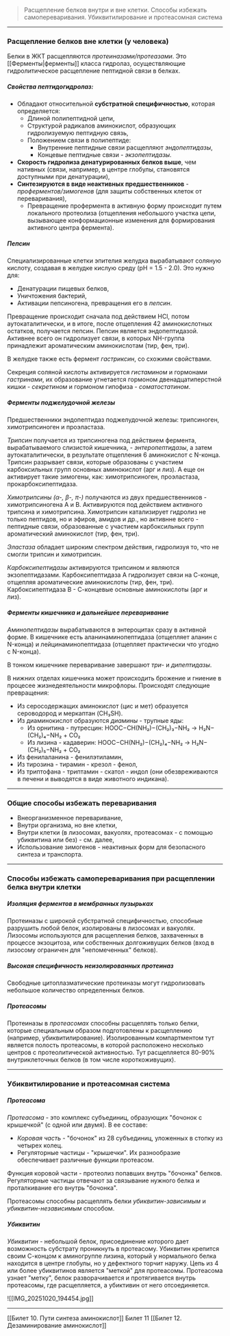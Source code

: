 
> Расщепление белков внутри и вне клетки. Способы избежать самопереваривания. Убиквитилирование и протеасомная система

---

### Расщепление белков вне клетки (у человека)

Белки в ЖКТ расщепляются *протеиназами/протеазами*. Это [[Ферменты|ферменты]] класса гидролаз, осуществляющие гидролитическое расщепление пептидной связи в белках.

##### Свойства пептидогидролаз:

- Обладают относительной **субстратной специфичностью**, которая определяется:
	- Длиной полипептидной цепи,
	- Структурой радикалов аминокислот, образующих гидролизуемую пептидную связь,
	- Положением связи в полипептиде:
		- Внутренние пептидные связи расщепляют *эндопептидазы*,
		- Концевые пептидные связи - *экзопептидазы.*
- **Скорость гидролиза денатурированных белков выше**, чем нативных (связи, например, в центре глобулы, становятся доступными при денатурации),
- **Синтезируются в виде неактивных предшественников** - *проферментов/зимогенов* (для защиты собственных клеток от переваривания),
	- Превращение профермента в активную форму происходит путем локального протеолиза (отщепления небольшого участка цепи, вызывающее конформационные изменения для формирования активного центра фермента).

##### Пепсин

Специализированные клетки эпителия желудка вырабатывают соляную кислоту, создавая в желудке кислую среду (рН = 1.5 - 2.0). Это нужно для: 
- Денатурации пищевых белков, 
- Уничтожения бактерий,
- Активации пепсиногена, превращения его в *пепсин*. 

Превращение происходит сначала под действием HCl, потом аутокаталитически, и в итоге, после отщепления 42 аминокислотных остатков, получается пепсин. Пепсин является эндопептидазой. Активнее всего он гидролизует связи, в которых NH-группа принадлежит ароматическим аминокислотам (тир, фен, три). 

В желудке также есть фермент *гастриксин*, со схожими свойствами.

Секреция соляной кислоты активируется *гистамином* и гормонами *гастринами*, их образование угнетается гормоном двенадцатиперстной кишки - *секретином* и гормоном гипофиза - *соматостатином*.

##### Ферменты поджелудочной железы

Предшественники эндопептидаз поджелудочной железы: трипсиноген, химотрипсиноген и проэластаза. 

*Трипсин* получается из трипсиногена под действием фермента, вырабатываемого слизистой кишечника, - *энтеропептидазы*, а затем аутокаталитически, в результате отщепления 6 аминокислот с N-конца. Трипсин разрывает связи, которые образованы с участием карбоксильных групп основных аминокислот (арг и лиз). А еще он активирует такие зимогены, как: химотрипсиноген, проэластаза, прокарбоксипептидаза.

*Химотрипсины* *(α-, β-, π-)* получаются из двух предшественников - химотрипсиногена А и В. Активируются под действием активного трипсина и химотрипсина. Химотрипсин катализирует гидролиз не только пептидов, но и эфиров, амидов и др., но активнне всего - пептидные связи, образованные с участием карбоксильных групп ароматический аминокислот (тир, фен, три).

*Эластаза* обладает широким спектром действия, гидролизуя то, что не смогли трипсин и химотрипсин.

*Карбоксипептидазы* активируются трипсином и являются экзопептидазами. Карбоксипептидаза А гидролизует связи на С-конце, отщепляя ароматические аминокислоты (тир, фен, три). Карбоксипептидаза В - С-концевые основные аминокислоты (арг и лиз). 

##### Ферменты кишечника и дальнейшее переваривание

*Аминопептидазы* вырабатываются в энтероцитах сразу в активной форме. В кишечнике есть аланинаминопептидаза (отщепляет аланин с N-конца) и лейцинаминопептидаза (отщепляет практически что угодно с N-конца). 

В тонком кишечнике переваривание завершают *три-* и *дипептидазы*.

В нижних отделах кишечника может происходить брожение и гниение в процесее жизнедеятельности микрофлоры. Происходят следующие превращения:
- Из серосодержащих аминокислот (цис и мет) образуется сероводород и меркаптан (CH₃SH). 
- Из диаминокислот образуются *диамины* - трупные яды: 
	- Из орнитина - путресцин: 
		HOOC−CH(NH₂)−(CH₂)₃−NH₂ → H₂N−(CH₂)₄−NH₂ + CO₂ 
	- Из лизина - кадаверин:
		HOOC−CH(NH₂)−(CH₂)₄−NH₂ → H₂N−(CH₂)₅−NH₂ + CO₂
- Из фенилаланина - фенилэтиламин,
- Из тирозина - тирамин - крезол - фенол,
- Из триптофана - триптамин - скатол - индол (они обезвреживаются в печени и выводятся в виде животного индикана).

---

### Общие способы избежать переваривания

- Внеорганизменное переваривание,
- Внутри организма, но вне клетки,
- Внутри клетки (в лизосомах, вакуолях, протеасомах - с помощью убиквитина или без) - см. далее,
- Использование зимогенов - неактивных форм для безопасного синтеза и транспорта.

---

### Способы избежать самопереваривания при расщеплении белка внутри клетки

##### Изоляция ферментов в мембранных пузырьках

Протеиназы с широкой субстратной специфичностью, способные разрушить любой белок, изолированы в лизосомах и вакуолях. Лизосомы используются для расщепления белков, захваченных в процессе экзоцитоза, или собственных долгоживущих белков (вход в лизосому ограничен для "непомеченных" белков).

##### Высокая специфичность неизолированных протеиназ

Свободные цитоплазматические протеиназы могут гидролизовать небольшое количество определенных белков.

##### Протеасомы

Протеиназы в *протеасомах* способны расщеплять только белки, которые специальным образом подготовлены к расщеплению (например, убиквитилирование). Изолированным компартментом тут является полость протеасомы, в которой расположено несколько центров с протеолитической активностью. Тут расщепляется 80-90% внутриклеточных белков (в том числе короткоживущих). 

---

### Убиквитилирование и протеасомная система

##### Протеасома

*Протеасома* - это комплекс субъединиц, образующих "бочонок с крышечкой" (с одной или двумя). В ее составе:
- *Коровая часть* - "бочонок" из 28 субъединиц, уложенных в стопку из четырех колец. 
- Регуляторные частицы - "крышечки". Их разнообразие обеспечивает различные функции протеасом.

Функция коровой части - протеолиз попавших внутрь "бочонка" белков. Регуляторные частицы отвечают за связывание нужного белка и проталкивание его внутрь "бочонка". 

Протеасомы способны расщеплять белки *убиквитин-зависимым* и *убиквитин-независимым* способом.

##### Убиквитин

*Убиквитин* - небольшой белок, присоединение которого дает возможность субстрату проникнуть в протеасому. Убиквитин крепится своим С-концом к аминогруппе лизина, который у нормального белка находится в центре глобулы, но у дефектного торчит наружу. Цепь из 4 или более убиквитинов является "меткой" для протеасомы. Протеасома узнает "метку", белок разворачивается и протягивается внутрь протеасомы, где расщепляется, а убиктивин от него отсоединяется.

![[IMG_20251020_194454.jpg]]

---
[[Билет 10. Пути синтеза аминокислот]]
Билет 11
[[Билет 12. Дезаминирование аминокислот]]